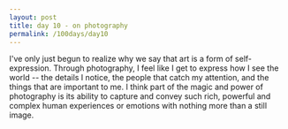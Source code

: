 ```yaml
---
layout: post
title: day 10 - on photography
permalink: /100days/day10
---
```


I've only just begun to realize why we say that art is a form of self-expression. Through photography, I feel like I get to express how I see the world -- the details I notice, the people that catch my attention, and the things that are important to me. I think part of the magic and power of photography is its ability to capture and convey such rich, powerful and complex human experiences or emotions with nothing more than a still image. 
